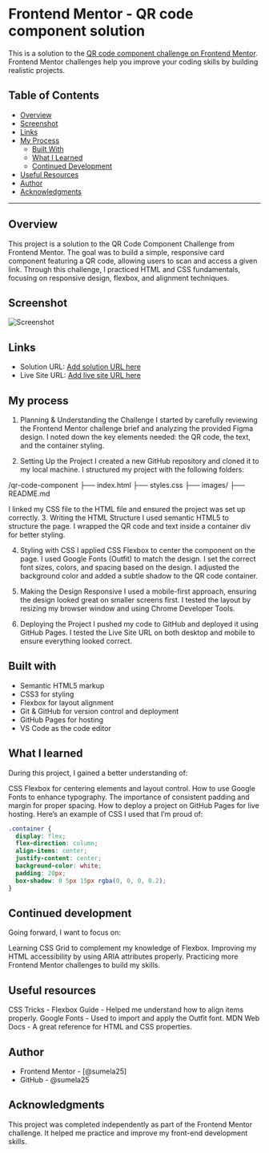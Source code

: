 # Frontend Mentor - QR code component solution

This is a solution to the [QR code component challenge on Frontend Mentor](https://www.frontendmentor.io/challenges/qr-code-component-iux_sIO_H). Frontend Mentor challenges help you improve your coding skills by building realistic projects. 

## Table of Contents
- [Overview](#overview)
- [Screenshot](#screenshot)
- [Links](#links)
- [My Process](#my-process)
  - [Built With](#built-with)
  - [What I Learned](#what-i-learned)
  - [Continued Development](#continued-development)
- [Useful Resources](#useful-resources)
- [Author](#author)
- [Acknowledgments](#acknowledgments)

---

## Overview
This project is a solution to the QR Code Component Challenge from Frontend Mentor. The goal was to build a simple, responsive card component featuring a QR code, allowing users to scan and access a given link.
Through this challenge, I practiced HTML and CSS fundamentals, focusing on responsive design, flexbox, and alignment techniques.

## Screenshot

![Screenshot](images/screenshot.png)

## Links

- Solution URL: [Add solution URL here](https://your-solution-url.com)
- Live Site URL: [Add live site URL here](https://your-live-site-url.com)

## My process
1. Planning & Understanding the Challenge
I started by carefully reviewing the Frontend Mentor challenge brief and analyzing the provided Figma design.
I noted down the key elements needed: the QR code, the text, and the container styling.

2. Setting Up the Project
I created a new GitHub repository and cloned it to my local machine.
I structured my project with the following folders:

/qr-code-component
├── index.html
├── styles.css
├── images/
├── README.md

I linked my CSS file to the HTML file and ensured the project was set up correctly.
3. Writing the HTML Structure
I used semantic HTML5 to structure the page.
I wrapped the QR code and text inside a container div for better styling.

4. Styling with CSS
I applied CSS Flexbox to center the component on the page.
I used Google Fonts (Outfit) to match the design.
I set the correct font sizes, colors, and spacing based on the design.
I adjusted the background color and added a subtle shadow to the QR code container.

5. Making the Design Responsive
I used a mobile-first approach, ensuring the design looked great on smaller screens first.
I tested the layout by resizing my browser window and using Chrome Developer Tools.

6. Deploying the Project
I pushed my code to GitHub and deployed it using GitHub Pages.
I tested the Live Site URL on both desktop and mobile to ensure everything looked correct.


## Built with

- Semantic HTML5 markup
- CSS3 for styling
- Flexbox for layout alignment
- Git & GitHub for version control and deployment
- GitHub Pages for hosting
- VS Code as the code editor

## What I learned
During this project, I gained a better understanding of:

CSS Flexbox for centering elements and layout control.
How to use Google Fonts to enhance typography.
The importance of consistent padding and margin for proper spacing.
How to deploy a project on GitHub Pages for live hosting.
Here’s an example of CSS I used that I’m proud of:

```css
.container {
  display: flex;
  flex-direction: column;
  align-items: center;
  justify-content: center;
  background-color: white;
  padding: 20px;
  box-shadow: 0 5px 15px rgba(0, 0, 0, 0.2);
}
```

## Continued development

Going forward, I want to focus on:

Learning CSS Grid to complement my knowledge of Flexbox.
Improving my HTML accessibility by using ARIA attributes properly.
Practicing more Frontend Mentor challenges to build my skills.

## Useful resources

CSS Tricks - Flexbox Guide - Helped me understand how to align items properly.
Google Fonts - Used to import and apply the Outfit font.
MDN Web Docs - A great reference for HTML and CSS properties.

## Author
- Frontend Mentor - [@sumela25]
- GitHub - @sumela25

## Acknowledgments

This project was completed independently as part of the Frontend Mentor challenge. It helped me practice and improve my front-end development skills.

